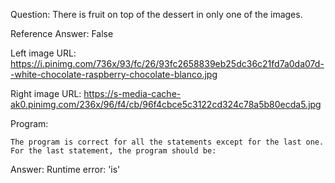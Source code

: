 Question: There is fruit on top of the dessert in only one of the images.

Reference Answer: False

Left image URL: https://i.pinimg.com/736x/93/fc/26/93fc2658839eb25dc36c21fd7a0da07d--white-chocolate-raspberry-chocolate-blanco.jpg

Right image URL: https://s-media-cache-ak0.pinimg.com/236x/96/f4/cb/96f4cbce5c3122cd324c78a5b80ecda5.jpg

Program:

```
The program is correct for all the statements except for the last one. For the last statement, the program should be:
```
Answer: Runtime error: 'is'

